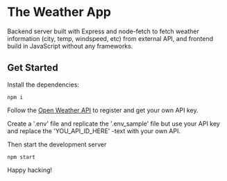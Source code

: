 # The Weather App

Backend server built with Express and node-fetch to fetch weather information (city, temp, windspeed, etc) from external API, and frontend build in JavaScript without any frameworks.

## Get Started
Install the dependencies:
```
npm i
```
Follow the [Open Weather API](https://openweathermap.org/api) to register and get your own API key.

Create a '.env' file and replicate the '.env_sample' file but use your API key and replace the 'YOU_API_ID_HERE' -text with your own API.

Then start the development server
```
npm start
```

Happy hacking!
